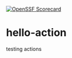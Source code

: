 [![OpenSSF Scorecard](https://api.scorecard.dev/projects/github.com/{owner}/{repo}/badge)](https://scorecard.dev/viewer/?uri=github.com/{owner}/{repo})

# hello-action
testing actions
